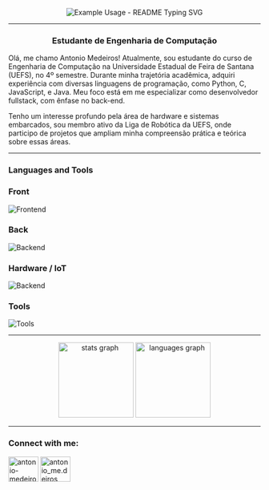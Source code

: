 <div align="center">
 <p align="center">
  <img src="https://readme-typing-svg.demolab.com/?lines=Ola,+Me+Chamo+Antonio!;Bem+Vindo+Ao+Meu+Github!&font=Fira%20Code&center=true&width=380&height=50&duration=4000&pause=1000" alt="Example Usage - README Typing SVG">
 </p>
</div>

--- 

<h3 align="center">Estudante de Engenharia de Computação</h3>

Olá, me chamo Antonio Medeiros!
Atualmente, sou estudante do curso de Engenharia de Computação na Universidade Estadual de Feira de Santana (UEFS), no 4º semestre. Durante minha trajetória acadêmica, adquiri experiência com diversas linguagens de programação, como Python, C, JavaScript, e Java. Meu foco está em me especializar como desenvolvedor fullstack, com ênfase no back-end.

Tenho um interesse profundo pela área de hardware e sistemas embarcados, sou membro ativo da Liga de Robótica da UEFS, onde participo de projetos que ampliam minha compreensão prática e teórica sobre essas áreas.

---
 
### Languages and Tools
### Front
![Frontend](https://skillicons.dev/icons?i=html,css,js,react)
### Back
![Backend](https://skillicons.dev/icons?i=java,python,c,godot,spring,maven)
### Hardware / IoT
![Backend](https://skillicons.dev/icons?i=arduino,c,cpp)
### Tools
![Tools](https://skillicons.dev/icons?i=postgres,git,github)

---

<div align="center">
  <img src="https://github-readme-stats.vercel.app/api?username=antoniomedeiross&hide_title=false&hide_rank=false&show_icons=true&include_all_commits=true&count_private=true&disable_animations=false&theme=dracula&locale=en&hide_border=false&order=1" height="150" alt="stats graph"  />
  <img src="https://github-readme-stats.vercel.app/api/top-langs?username=antoniomedeiross&locale=en&hide_title=false&layout=compact&card_width=320&langs_count=5&theme=dracula&hide_border=false&order=2" height="150" alt="languages graph"  />
</div>

---

### Connect with me:
<p align="left">
<a href="https://linkedin.com/in/antonio-medeiros-baa8b2260" target="blank"><img align="center" src="https://raw.githubusercontent.com/rahuldkjain/github-profile-readme-generator/master/src/images/icons/Social/linked-in-alt.svg" alt="antonio-medeiros-baa8b2260" height="50" width="60" /></a>
<a href="https://instagram.com/antonioo.medeiros" target="blank"><img align="center" src="https://raw.githubusercontent.com/rahuldkjain/github-profile-readme-generator/master/src/images/icons/Social/instagram.svg" alt="antonio_me.deiros" height="50" width="60" /></a>
</p>




